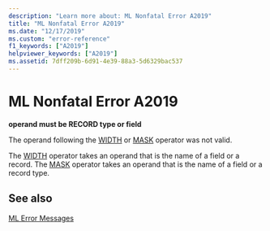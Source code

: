 ```yaml
---
description: "Learn more about: ML Nonfatal Error A2019"
title: "ML Nonfatal Error A2019"
ms.date: "12/17/2019"
ms.custom: "error-reference"
f1_keywords: ["A2019"]
helpviewer_keywords: ["A2019"]
ms.assetid: 7dff209b-6d91-4e39-88a3-5d6329bac537
---
```

# ML Nonfatal Error A2019

**operand must be RECORD type or field**

The operand following the [WIDTH](operator-width.md) or [MASK](operator-mask.md) operator was not valid.

The [WIDTH](operator-width.md) operator takes an operand that is the name of a field or a record. The [MASK](operator-mask.md) operator takes an operand that is the name of a field or a record type.

## See also

[ML Error Messages](ml-error-messages.md)
